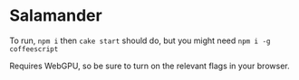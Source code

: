 # Salamander

To run, `npm i` then `cake start` should do, but you might need `npm i -g coffeescript`

Requires WebGPU, so be sure to turn on the relevant flags in your browser.
